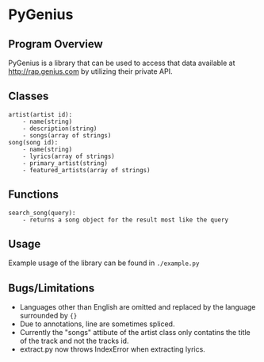 PyGenius
==========

Program Overview
----------
PyGenius is a library that can be used to access that data available at
http://rap.genius.com by utilizing their private API.

Classes
---------
```
artist(artist id):
    - name(string)
    - description(string)
    - songs(array of strings)
song(song id):
    - name(string)
    - lyrics(array of strings)
    - primary_artist(string)
    - featured_artists(array of strings)
```

Functions
---------
```
search_song(query):
    - returns a song object for the result most like the query
```

Usage
----------
Example usage of the library can be found in ```./example.py```

Bugs/Limitations
---------
* Languages other than English are omitted and replaced by the
  language surrounded by ```{}```
* Due to annotations, line  are sometimes spliced.
* Currently the "songs" attibute of the artist class only contatins the title of the track and not the tracks id.
* extract.py now throws IndexError when extracting lyrics.
